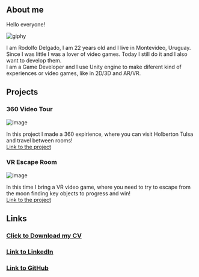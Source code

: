## About me

Hello everyone!

![giphy](https://user-images.githubusercontent.com/77943864/180681617-c56024b3-010c-4060-841d-3c3f5ca4f2e9.gif)

I am Rodolfo Delgado, I am 22 years old and I live in Montevideo, Uruguay. Since I was little I was a lover of video games. Today I still do it and I also want to develop them. <br>
I am a Game Developer and I use Unity engine to make diferent kind of experiences or video games, like in 2D/3D and AR/VR.

## Projects

### 360 Video Tour

![image](https://user-images.githubusercontent.com/77943864/180728164-56c46277-33f8-4261-996c-16dd3834a928.png)

In this project I made a 360 expirience, where you can visit Holberton Tulsa and travel between rooms! <br>
[Link to the project](https://github.com/Ro8s/0x0A-unity-360_video_tour)

### VR Escape Room

![image](https://user-images.githubusercontent.com/77943864/180730042-b9e9198e-3936-4e9f-8bc1-711bf3b6cd38.png)

In this time I bring a VR video game, where you need to try to escape from the moon finding key objects to progress and win! <br>
[Link to the project](https://github.com/Ro8s/0x0B-unity-vr_room)

## Links

### <a href="./Rodolfo Delgado - Game Developer 2022.pdf" download>Click to Download my CV</a>
### [Link to LinkedIn](https://www.linkedin.com/in/rodolfo-delgado-alonso/)
### [Link to GitHub](https://github.com/Ro8s)
